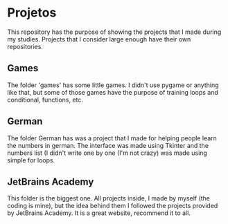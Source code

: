 # Projetos

This repository has the purpose of showing the projects that I made during my studies. Projects that I consider large enough have their own repositories.

## Games

The folder 'games' has some little games. I didn't use pygame or anything like that, but some of those games have the purpose of training loops and conditional, functions, etc.  

## German

The folder German has was a project that I made for helping people learn the numbers in german. The interface was made using Tkinter and the numbers list  (I didn't write one by one (I'm not crazy) was made using simple for loops.

## JetBrains Academy

This folder is the biggest one. All projects inside, I made by myself (the coding is mine), but the idea behind them  I followed the projects provided by JetBrains Academy. It is a great website, recommend it to all.
